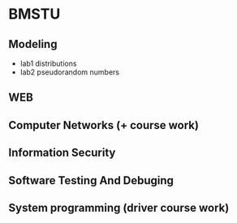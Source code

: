 # BMSTU
## Modeling
* lab1 distributions
* lab2 pseudorandom numbers
## WEB
## Computer Networks (+ course work)
## Information Security
## Software Testing And Debuging
## System programming (driver course work)
